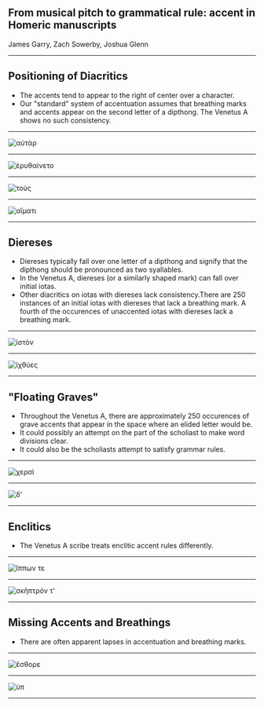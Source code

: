 ## From musical pitch to grammatical rule: accent in Homeric manuscripts

James Garry, Zach Sowerby, Joshua Glenn

---

## Positioning of Diacritics
- The accents tend to appear to the right of center over a character.
- Our "standard" system of accentuation assumes that breathing marks and accents appear on the second letter of a dipthong. The Venetus A shows no such consistency.

---

![αὐτὰρ](https://raw.githubusercontent.com/cjschu17/hcil-21/master/VA270RN-0440.jpg)

---

![ἐρυθαίνετο](https://raw.githubusercontent.com/cjschu17/hcil-21/master/ambiguousaccent.jpg)

---

![τοὺς](https://raw.githubusercontent.com/cjschu17/hcil-21/master/ambiguous2.jpg)

---

![αἵματι](https://raw.githubusercontent.com/cjschu17/hcil-21/master/haimati.jpg)

---

## Diereses
- Diereses typically fall over one letter of a dipthong and signify that the dipthong should be pronounced as two syallables.
- In the Venetus A, diereses (or a similarly shaped mark) can fall over initial iotas.
- Other diacritics on iotas with diereses lack consistency.There are 250 instances of an initial iotas with diereses that lack a breathing mark. A fourth of the occurences of unaccented iotas with diereses lack a breathing mark.

---

![ἱστὸν](https://raw.githubusercontent.com/cjschu17/hcil-21/master/VA012VN-0514.jpg)

---

![ἰχθύες](https://raw.githubusercontent.com/cjschu17/hcil-21/master/icthues.jpg)

---

## "Floating Graves"

- Throughout the Venetus A, there are approximately 250 occurences of grave accents that appear in the space where an elided letter would be.
- It could possibly an  attempt on the part of the scholiast to make word divisions clear.
- It could also be the scholiasts attempt to satisfy grammar rules.

---

![χερσὶ](https://raw.githubusercontent.com/cjschu17/hcil-21/master/chersi.jpg)

---

![δ'](https://raw.githubusercontent.com/cjschu17/hcil-21/master/d'.jpg)

---

## Enclitics
- The Venetus A scribe treats enclitic accent rules differently.

---

![ἵππων τε](https://raw.githubusercontent.com/cjschu17/hcil-21/master/hippwnte.jpg)

---

![σκῆπτρόν τ'](https://raw.githubusercontent.com/cjschu17/hcil-21/master/skeptronte.jpg)

---

## Missing Accents and Breathings
- There are often apparent lapses in accentuation and breathing marks.

---

![ἔσθορε](https://raw.githubusercontent.com/cjschu17/hcil-21/master/hodesthore.jpg)

---

![ὑπ](https://raw.githubusercontent.com/cjschu17/hcil-21/master/hupoo.jpg)

---
